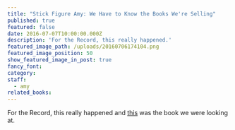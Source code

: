 ```yaml
---
title: "Stick Figure Amy: We Have to Know the Books We're Selling"
published: true
featured: false
date: 2016-07-07T10:00:00.000Z
description: 'For the Record, this really happened.'
featured_image_path: /uploads/20160706174104.png
featured_image_position: 50
show_featured_image_in_post: true
fancy_font:
category:
staff:
  - amy
related_books:
---
```



For the Record, this really happened and [this](http://www.brooklinebooksmith-shop.com/book/9780500650691) was the book we were looking at.&nbsp;